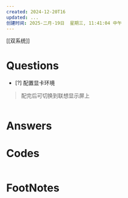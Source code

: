 ```yaml
---
created: 2024-12-20T16
updated: ...
创建时间: 2025-二月-19日  星期三, 11:41:04 中午
---
```

[[双系统]]

# Questions

- [?] 配置显卡环境
>配完后可切换到联想显示屏上

```python

```

# Answers


# Codes

```python

```


# FootNotes
